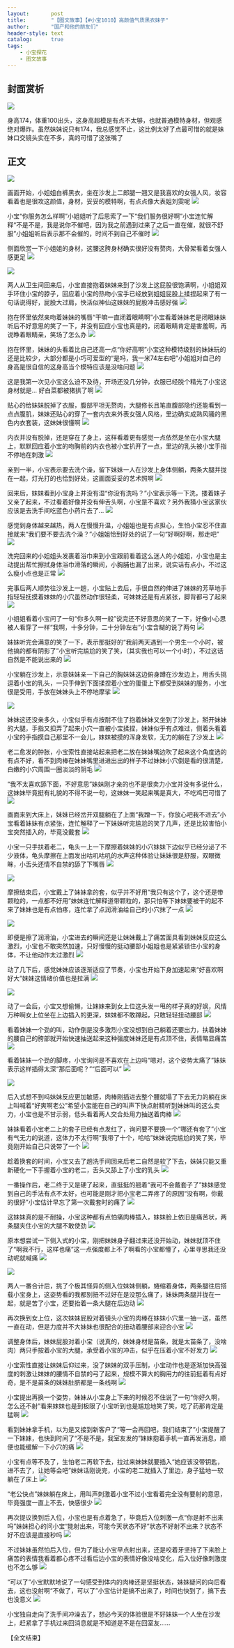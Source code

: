 ```yaml
---
layout:       post
title:        "【图文故事】【#小宝1010】高颜值气质黑衣妹子"
author:       "国产和他的朋友们"
header-style: text
catalog:      true
tags:
    - 小宝探花
    - 图文故事
---
```


## 封面赏析

![](https://tj.946zy.app/tupian/forum/202411/18/152829ralkquq9tacqjvak.gif)

身高174，体重100出头，这身高超模是有点不太够，也就普通模特身材，但观感绝对爆炸。虽然妹妹说只有174，我总感觉不止，这比例太好了点最可惜的就是妹妹口交镜头实在不多，真的可惜了这张嘴了

## 正文

![](https://tj.946zy.app/tupian/forum/202411/18/151057r5lty9n9xzoo9lgo.gif)

画面开始，小姐姐白裤黑衣，坐在沙发上二郎腿一翘又是我喜欢的女强人风，妆容看着也是很攻这颜值，身材，妥妥的模特啊，有点点像大表姐刘雯呢
![](https://tj.946zy.app/tupian/forum/202411/18/151103vfsp9pbii1wrd690.gif)

小宝“你服务怎么样啊”小姐姐听了后思索了一下“我们服务很好啊”小宝连忙解释“不是不是，我是说你不催吧，因为我之前遇到过来了之后一直在催，就很不舒服”小姐姐听后表示那不会催的，时间不到自己不催时
![](https://tj.946zy.app/tupian/forum/202411/18/151107c88o8zpi6i8oippz.gif)

侧面欣赏一下小姐姐的身材，这腰这胯身材确实很好没有赘肉，大骨架看着女强人感更足
![](https://tj.946zy.app/tupian/forum/202411/18/151111dw2b7ids2idxnpyu.gif)

![](https://tj.946zy.app/tupian/forum/202411/18/151114r3ynw8gcwzbyeqqy.gif)

两人从卫生间回来后，小宝直接抱着妹妹来到了沙发上这屁股很饱满啊，小姐姐双手环住小宝的脖子，回应着小宝的热吻小宝手已经放到姐姐屁股上揉捏起来了有一句话说得好，屁股大过肩，快活似神仙这妹妹的屁股冲击感好强
![](https://tj.946zy.app/tupian/forum/202411/18/151118dkibz2zzl1bl442g.gif)

抱在怀里依然亲吻着妹妹的嘴唇“干嘛一直闭着眼睛啊”小宝看着妹妹老是闭眼妹妹听后不好意思的笑了一下，并没有回应小宝也真是的，闭着眼睛肯定是害羞啊，再说睁着眼睛亲，笑场了怎么办
![](https://tj.946zy.app/tupian/forum/202411/18/151123u8mf04pv1pdevmdz.gif)

抱在怀里，妹妹的头看着比自己还高一点“你好高啊”小宝这种模特级别的妹妹玩的还是比较少，大部分都是小巧可爱型的“是吗，我一米74左右吧”小姐姐对自己的身高是很自信的这身高当个模特应该是没啥问题
![](https://tj.946zy.app/tupian/forum/202411/18/151128kdm49ty9zhwdtmwv.gif)

这是我第一次见小宝这么迫不及待，开场还没几分钟，衣服已经脱个精光了小宝这身材就是... 好白菜都被猪拱了啊
![](https://tj.946zy.app/tupian/forum/202411/18/151133m2gz0ypoccbpzzi2.gif)

贴心的给妹妹脱掉了衣服，腹部平坦无赘肉，大腿修长且笔直腹部隐约还能看到一点点腹肌，妹妹还贴心的穿了一套内衣来外表女强人风格，里边确实成熟风骚的黑色内衣套装，这妹妹很懂啊
![](https://tj.946zy.app/tupian/forum/202411/18/151136tvzdggnouvvun39u.gif)

内衣并没有脱掉，还是穿在了身上，这样看着更有感觉一点依然是坐在小宝大腿上，默默回应着小宝的吻胸前的内衣也被小宝扒开了一点，里边的乳头被小宝手指不停地在刺激
![](https://tj.946zy.app/tupian/forum/202411/18/151139t91rkb91dpidzr8v.gif)

亲到一半，小宝表示要去洗个澡，留下妹妹一人在沙发上身体侧躺，两条大腿并拢在一起，灯光打的也恰到好处，这画面妥妥的艺术照啊
![](https://tj.946zy.app/tupian/forum/202411/18/151143opsx0zf2xfarxxfr.gif)

回来后，妹妹看到小宝身上并没有湿“你没有洗吗？”小宝表示等一下洗，搂着妹子又亲了起来，不过看着好像并没有伸舌头啊，小宝是不喜欢？另外我猜小宝这家伙应该是去洗手间吃蓝色小药片去了...
![](https://tj.946zy.app/tupian/forum/202411/18/151958p00z51iqj01a64vv.gif)

感觉到身体越来越热，两人在慢慢升温，小姐姐也是有点担心，生怕小宝忍不住直接就来“我们要不要去洗个澡？”小姐姐恰到好处的说了一句“好啊好啊，那走吧”
![](https://tj.946zy.app/tupian/forum/202411/18/151149yo3jje44oco8tjmx.gif)

洗完回来的小姐姐头发裹着浴巾来到小宝跟前看着这么迷人的小姐姐，小宝也是主动提出帮忙擦拭身体浴巾滑落的瞬间，小胸脯也漏了出来，说实话有点小，不过这么瘦小点也是正常
![](https://tj.946zy.app/tupian/forum/202411/18/151153sdu9979v2vvsh92k.gif)

完事后两人顺势往沙发上一趟，小宝贴上去后，手很自然的伸进了妹妹的芳草地手指轻轻抚摸着妹妹的小穴虽然动作很轻柔，可妹妹还是有点紧张，脚背都弓了起来
![](https://tj.946zy.app/tupian/forum/202411/18/151158kr0jjqubkhykjajx.gif)

小姐姐看着小宝问了一句“你多久啊一般”说完还不好意思的笑了一下，好像小心思被人看穿了一样“我啊，十多分钟，二十分钟左右”小宝含糊的说了两句
![](https://tj.946zy.app/tupian/forum/202411/18/151203okk51v5dv1pkxxuq.gif)

妹妹听完会满意的笑了一下，表示那挺好的“我前两天遇到一个男生一个小时，被他搞的都有阴影了”小宝听完尴尬的笑了笑，（其实我也可以一个小时），不过这话自然是不能说出来的
![](https://tj.946zy.app/tupian/forum/202411/18/151207gmrntwhmaerqrfhw.gif)

小宝躺在沙发上，示意妹妹亲一下自己的胸妹妹这边俯身蹲在沙发边上，用舌头挑逗着小宝的乳头，一只手伸到下面揉捏着小宝的蛋蛋上下都受到妹妹的服务，小宝很是受用，手放在妹妹头上不停地摩挲
![](https://tj.946zy.app/tupian/forum/202411/18/151212eqz7g9b764ib6ro6.gif)

![](https://tj.946zy.app/tupian/forum/202411/18/151213y29llo61m9ujjn9r.gif)

妹妹这还没亲多久，小宝似乎有点按耐不住了抱着妹妹又坐到了沙发上，掰开妹妹的大腿，手指又扣弄了起来小穴一直被小宝揉捏，妹妹似乎有点难过，侧着头看着小宝的手指摸自己那里不一会儿，妹妹被摸的浑身发软，无力的躺在了沙发上
![](https://tj.946zy.app/tupian/forum/202411/18/151216buglzw80ig8sghg6.gif)

老二愈发的肿胀，小宝索性直接站起来把老二放在妹妹嘴边吹了起来这个角度选的有点不好，看不到肉棒在妹妹嘴里进进出出的样子不过妹妹小穴倒是看的很清楚，白嫩的小穴周围一圈淡淡的阴毛
![](https://tj.946zy.app/tupian/forum/202411/18/151220f0kfugbqwfjznbqo.gif)

“我不太喜欢舔下面，不好意思”妹妹刚才亲的也不是很卖力小宝并没有多说什么，这妹妹毕竟挺有礼貌的不得不说一句，这妹妹一笑起来嘴是真大，不吃鸡巴可惜了
![](https://tj.946zy.app/tupian/forum/202411/18/151225b7m4jldj42xmluje.gif)

画面来到大床上，妹妹已经岔开双腿躺在了上面“我蹭一下，你放心吧我不进去”小宝看着妹妹有点紧张，连忙解释了一下妹妹听完尴尬的笑了几声，还是比较害怕小宝突然插入的，毕竟没戴套
![](https://tj.946zy.app/tupian/forum/202411/18/151227zb1dlznyqqd811jl.gif)

小宝一只手扶着老二，龟头一上一下摩擦着妹妹的小穴妹妹下边似乎已经分泌了不少液体，龟头摩擦在上面发出咕叽咕叽的水声这种体验让妹妹很是舒服，双眼微眯，小舌头还情不自禁的舔了下嘴唇
![](https://tj.946zy.app/tupian/forum/202411/18/151231w5n3iec5zxmcefxn.gif)

![](https://tj.946zy.app/tupian/forum/202411/18/151235pybw9l000ii00zb9.gif)

摩擦结束后，小宝戴上了妹妹拿的套，似乎并不好用“我只有这个了，这个还是带颗粒的，一点都不好用”妹妹连忙解释道带颗粒的，那只怕等下妹妹要被干的起不来了妹妹也是有点怕疼，连忙拿了点润滑油给自己的小穴抹了一点
![](https://tj.946zy.app/tupian/forum/202411/18/151239nrqe0r950aq5zvq0.gif)

![](https://tj.946zy.app/tupian/forum/202411/18/151244lhbkbrr6bggkbm33.gif)

即便是擦了润滑油，小宝进去的瞬间还是让妹妹戴上了痛苦面具看到妹妹反应这么激烈，小宝也不敢突然加速，只好慢慢的挺动腰部小姐姐也是紧紧锁住小宝的身体，不让他动作太过激烈
![](https://tj.946zy.app/tupian/forum/202411/18/151247qkyfmcqv9d2qrvzr.gif)

动了几下后，感觉妹妹应该逐渐适应了节奏，小宝也开始下身加速起来“好喜欢啊好大”妹妹这情绪价值也是拉满
![](https://tj.946zy.app/tupian/forum/202411/18/151252yw46g4i18sx5x2y8.gif)

![](https://tj.946zy.app/tupian/forum/202411/18/151255t944zmqjv3sjjjzm.gif)

动了一会后，小宝又想偷懒，让妹妹来到女上位这头发一甩的样子真的好飒，风情万种啊女上位坐在上边插入的更深，妹妹都不敢蹲起，只敢轻轻扭动腰部
![](https://tj.946zy.app/tupian/forum/202411/18/151258ghfbobb9b32k2kv9.gif)

看着妹妹一个劲的叫，动作倒是没多激烈小宝没想到自己躺着还要出力，扶着妹妹的腰自己的胯部就开始快速抽送起来这种强度妹妹还是有点顶不住，表情略显痛苦
![](https://tj.946zy.app/tupian/forum/202411/18/151301rtz81qsitc5ciimo.gif)

看着妹妹一个劲的脚疼，小宝询问是不喜欢在上边吗“嗯对，这个姿势太痛了”妹妹表示这样插得太深“那后面呢？”“后面可以”
![](https://tj.946zy.app/tupian/forum/202411/18/151307s9fhbxzb1ayxh35b.gif)

![](https://tj.946zy.app/tupian/forum/202411/18/151312zghv3543q45qhnhx.gif)

后入式想不到吗妹妹反应更加敏感，肉棒刚插进去整个腰就塌了下去无力的躺在床上叫喊着“好爽啊老公”希望小宝能在自己的叫声下快点射精听到妹妹叫的这么卖力，小宝也是不甘示弱，低头看着两人交合处用力抽送着肉棒
![](https://tj.946zy.app/tupian/forum/202411/18/151315vnt202mowq9q0pul.gif)

妹妹看着小宝老二上的套子已经有点发红了，询问要不要换一个“哪还有套了”小宝有气无力的说道，这体力不太行啊“我带了十个，哈哈”妹妹说完尴尬的笑了笑，毕竟刚开始自己只说带了一个
![](https://tj.946zy.app/tupian/forum/202411/18/151320vsvik5siqpr2hrsg.gif)

趁着换套的时间，小宝又去了趟洗手间回来后老二自然是软了下去，妹妹只能又重新硬化一下手握着小宝的老二，舌头又舔上了小宝的乳头
![](https://tj.946zy.app/tupian/forum/202411/18/151325owwaw5q2g5e7zow1.gif)

一番操作后，老二终于又是硬了起来，直挺挺的翘着“我可不会戴套子了”妹妹感觉到自己的手法有点不太好，也可能是刚才把小宝老二弄疼了的原因“没有啊，你戴的很好”小宝估计早忘了第一次戴套时的痛了
![](https://tj.946zy.app/tupian/forum/202411/18/151328imuike1s47ul4ls9.gif)

这妹妹真的是不耐操，小宝这种都有点怕痛肉棒插入，妹妹脸上依旧是痛苦状，两条腿夹住小宝的大腿不敢使劲
![](https://tj.946zy.app/tupian/forum/202411/18/151332lv14xdbs2jyeyl1e.gif)

原本想尝试一下侧入式的小宝，刚把妹妹身子翻过来还没开始动，妹妹就顶不住了“啊我不行，这样也痛”这一点强度都上不了啊看的小宝都懵了，心里寻思我还没动呢就喊痛
![](https://tj.946zy.app/tupian/forum/202411/18/151335l7xrmk6i744r73x7.gif)

![](https://tj.946zy.app/tupian/forum/202411/18/151340p6ad2ig05j0h4izo.gif)

两人一番合计后，挑了个极其怪异的侧入位妹妹侧躺，蜷缩着身体，两条腿往后搭载小宝身上，这姿势看的我都别扭不过好在是没那么痛了，妹妹两条腿并拢在一起，就是苦了小宝，还要抬着一条大腿在后边动
![](https://tj.946zy.app/tupian/forum/202411/18/151343gybzi50eibeb6axx.gif)

再次换到女上位，这次妹妹屁股对着镜头小宝的肉棒在妹妹小穴里一抽一送，虽然一直在动，但是力度并不大妹妹也很配合的扭动着腰部来迎合小宝
![](https://tj.946zy.app/tupian/forum/202411/18/151347mfzge9sb99axexev.gif)

调整身体后，妹妹屁股对着小宝（说真的，妹妹身材是苗条，就是太苗条了，没啥肉）两只手按着小宝的大腿，承受着小宝的冲击，似乎在压着小宝不好发力
![](https://tj.946zy.app/tupian/forum/202411/18/151352o6cjiw6c28qr8lkl.gif)

小宝索性直接让妹妹后仰过来，没了妹妹的双手压制，小宝动作也是逐渐加快高强度的刺激让妹妹的腰情不自禁的弓了起来，规模不算大的胸用力的往前挺着有点好奇，是不是苗条的妹妹肚脐都是一条线啊
![](https://tj.946zy.app/tupian/forum/202411/18/152337qtkeket4mncayh9n.gif)

小宝提出再换一个姿势，妹妹从小宝身上下来的时候忍不住说了一句“你好久啊，怎么还不射”看来妹妹也是到极限了小宝听到也是尴尬地笑了笑，吃了药那肯定是猛啊
![](https://tj.946zy.app/tupian/forum/202411/18/151355dxhu86xb8cicjii7.gif)

看到妹妹拿手机，以为是又接到新客户了“等一会再回吧，我们结束了”小宝提醒了一下妹妹，也快到时间了“不是不是，我室友发的”妹妹抱着手机一直再发消息，顺便也能缓解一下小穴的痛
![](https://tj.946zy.app/tupian/forum/202411/18/151358h7l0tjuvjttyqtya.gif)

小宝有点等不及了，生怕老二再软下去，拉过来妹妹就要插入“她应该没带钥匙，进不去了，让她等会吧”妹妹话刚说完，小宝的老二就插入了里边，身子猛地一软躺在了床上
![](https://tj.946zy.app/tupian/forum/202411/18/151400hemkuuqe3e9uguei.gif)

“老公快点”妹妹躺在床上，用叫声刺激着小宝不过小宝看着完全没有要射的意思，毕竟强度一直上不去，快感很少
![](https://tj.946zy.app/tupian/forum/202411/18/151405meppbm60qdngdbnb.gif)

再次提议换到后入位，小宝也是有点着急了，毕竟后入位刺激一点“你是射不出来吗”妹妹担心的问小宝“能射出来，可能今天状态不好”状态不好射不出来？状态不好不应该是直接秒吗
![](https://tj.946zy.app/tupian/forum/202411/18/151408s3ta8jdwxlxwtlj0.gif)

不过妹妹虽然怕后入位，但为了能让小宝早点射出来，还是咬着牙坚持了下来脸上痛苦的表情我看着都心疼不过看后边小宝的表情好像没啥变化，后入位好像刺激度也不怎么够
![](https://tj.946zy.app/tupian/forum/202411/18/151411a3effloo8888i8p1.gif)

“可以了”小宝默默地说了一句感受到体内的肉棒还是坚挺状态，妹妹疑问的向后看去，这也没射啊“不做了，可以了”小宝估计是搞不出来了，时间也快到了，搞下去也没意义
![](https://tj.946zy.app/tupian/forum/202411/18/151413mhk2i22z2wec22v8.gif)

小宝独自走向了洗手间冲澡去了，想必今天的体验很是不好妹妹一个人坐在沙发上，赶紧拿了手机过来回消息就是不知道是不是在回室友......

【全文结束】